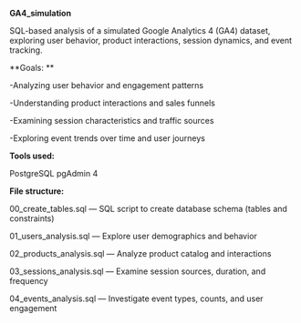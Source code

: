 **GA4_simulation**

SQL-based analysis of a simulated Google Analytics 4 (GA4) dataset, exploring user behavior, product interactions, session dynamics, and event tracking.

**Goals:
**

-Analyzing user behavior and engagement patterns

-Understanding product interactions and sales funnels

-Examining session characteristics and traffic sources

-Exploring event trends over time and user journeys

**Tools used:**

PostgreSQL
pgAdmin 4

**File structure:**

00_create_tables.sql — SQL script to create database schema (tables and constraints)

01_users_analysis.sql — Explore user demographics and behavior

02_products_analysis.sql — Analyze product catalog and interactions

03_sessions_analysis.sql — Examine session sources, duration, and frequency

04_events_analysis.sql — Investigate event types, counts, and user engagement
